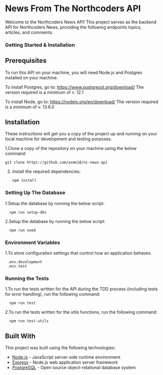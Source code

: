 # News From The Northcoders API

Welcome to the Northcoders News API! This project serves as the backend API for Northcoders News, providing the following endpoints topics, articles, and comments.

### Getting Started & Installation

## Prerequisites

To run this API on your machine, you will need Node.js and Postgres installed on your machine.

To install Postgres, go to: https://www.postgresql.org/download/
The version required is a minimum of v. 12.1

To install Node, go to: https://nodejs.org/en/download/
The version required is a minimum of v. 13.8.0

## Installation

These instructions will get you a copy of the project up and running on your local machine for development and testing purposes.

1.Clone a copy of the repository on your machine using the below command:

```
git clone https://github.com/asme10/nc-news-api

```

2. Install the required dependencies:

   ```
   npm install

   ```

### Setting Up The Database

1.Setup the database by running the below script:

```
  npm run setup-dbs

```

2.Setup the database by running the below script:

```
  npm run seed

```

### Environment Variables

1.To store configuration settings that control how an application behaves.

```
 .env.development
 .env.test

```

### Running the Tests

1.To run the tests written for the API during the TDD process (including tests for error handling), run the following command:

```
  npm run test

```

2.To run the tests written for the utils functions, run the following command:

```
  npm run test-utils

```

## Built With

This project was built using the following technologies:

- [Node.js](https://nodejs.org/) - JavaScript server-side runtime environment
- [Express](https://expressjs.com/) - Node.js web application server framework
- [PostgreSQL](https://www.postgresql.org/) - Open source object-relational database system
